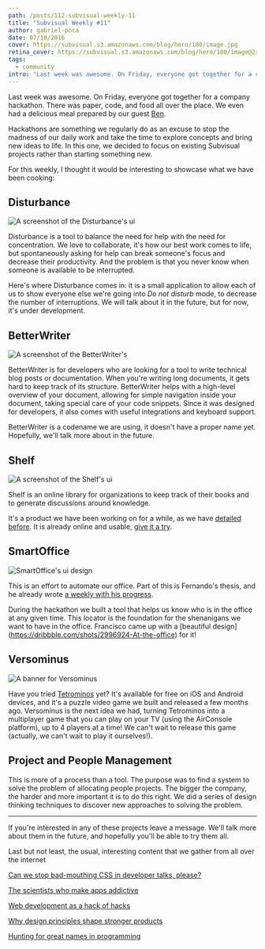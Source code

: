 ```yaml
---
path: /posts/112-subvisual-weekly-11
title: "Subvisual Weekly #11"
author: gabriel-poca
date: 07/10/2016
cover: https://subvisual.s3.amazonaws.com/blog/hero/180/image.jpg
retina_cover: https://subvisual.s3.amazonaws.com/blog/hero/180/image@2x.jpg
tags:
  - community
intro: "Last week was awesome. On Friday, everyone got together for a company hackathon. There was paper, code, and food all over the place. We even had a delicious meal prepared by our guest [Ben](https://twitter.com/howebenhowe)."
---
```


Last week was awesome. On Friday, everyone got together for a company hackathon. There was paper, code, and food all over the place. We even had a delicious meal prepared by our guest [Ben](https://twitter.com/howebenhowe). 

Hackathons are something we regularly do as an excuse to stop the madness of our daily work and take the time to explore concepts and bring new ideas to life. In this one, we decided to focus on existing Subvisual projects rather than starting something new. 

For this weekly, I thought it would be interesting to showcase what we have been cooking:

## Disturbance

![A screenshot of the Disturbance's ui](https://subvisual.s3.amazonaws.com/blog/post_image/215/original.jpg)

Disturbance is a tool to balance the need for help with the need for concentration. We love to collaborate, it's how our best work comes to life, but spontaneously asking for help can break someone's focus and decrease their productivity. And the problem is that you never know when someone is available to be interrupted.

Here's where Disturbance comes in: it is a small application to allow each of us to show everyone else we're going into _Do not disturb_ mode, to decrease the number of interruptions. We will talk about it in the future, but for now, it's under development.

## BetterWriter

![A screenshot of the BetterWriter's](https://subvisual.s3.amazonaws.com/blog/post_image/216/original.jpg)

BetterWriter is for developers who are looking for a tool to write technical blog posts or documentation. When you're writing long documents, it gets hard to keep track of its structure. BetterWriter helps with a high-level overview of your document, allowing for simple navigation inside your document, taking special care of your code snippets. Since it was designed for developers, it also comes with useful integrations and keyboard support.

BetterWriter is a codename we are using, it doesn't have a proper name yet. Hopefully, we'll talk more about in the future.

## Shelf

![A screenshot of the Shelf's ui](https://subvisual.s3.amazonaws.com/blog/post_image/217/original.jpg)

Shelf is an online library for organizations to keep track of their books and to generate discussions around knowledge.

It's a product we have been working on for a while, as we have [detailed before](https://subvisual.co/blog/posts/89-stumbling-into-a-product). It is already online and usable, [give it a try](https://getshelf.io/).

## SmartOffice

![SmartOffice's ui design](https://subvisual.s3.amazonaws.com/blog/post_image/213/original.jpg)

This is an effort to automate our office. Part of this is Fernando's thesis, and he already wrote [a weekly with his progress](https://subvisual.co/blog/posts/104-subvisual-weekly-7).

During the hackathon we built a tool that helps us know who is in the office at any given time. This locator is the foundation for the shenanigans we want to have in the office. Francisco came up with a [beautiful design] (https://dribbble.com/shots/2996924-At-the-office) for it!

## Versominus

![A banner for Versominus](https://subvisual.s3.amazonaws.com/blog/post_image/214/original.png)

Have you tried [Tetrominos](https://tetrominos.subvisual.co/) yet? It's available for free on iOS and Android devices, and it's a puzzle video game we built and released a few months ago. Versominus is the next idea we had, turning Tetrominos into a multiplayer game that you can play on your TV (using the AirConsole platform), up to 4 players at a time! We can't wait to release this game (actually, we can't wait to play it ourselves!).

## Project and People Management

This is more of a process than a tool. The purpose was to find a system to solve the problem of allocating people projects. The bigger the company, the harder and more important it is to do this right. We did a series of design thinking techniques to discover new approaches to solving the problem.

---

If you're interested in any of these projects leave a message. We'll talk more about them in the future, and hopefully you'll be able to try them all.

Last but not least, the usual, interesting content that we gather from all over the internet

[Can we stop bad-mouthing CSS in developer talks, please?](https://www.christianheilmann.com/2016/10/05/can-we-stop-bad-mouthing-css-in-developer-talks-please/)

[The scientists who make apps addictive](https://www.1843magazine.com/features/the-scientists-who-make-apps-addictive)

[Web development as a hack of hacks](http://www.quirksmode.org/blog/archives/2016/09/web_development.html)

[Why design principles shape stronger products](https://uxdesign.cc/why-design-principles-shape-stronger-products-ae677bdd831b#.uyhtm6fpt)

[Hunting for great names in programming](https://m.signalvnoise.com/hunting-for-great-names-in-programming-16f624c8fc03#.9pcaq3uiv)
